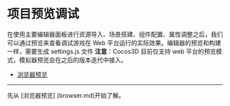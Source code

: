 # 项目预览调试

在使用主要编辑器面板进行资源导入、场景搭建、组件配置、属性调整之后，我们可以通过预览来查看调试游戏在 Web 平台运行的实际效果。编辑器的预览和构建一样，需要生成 settings.js 文件
**注意**：Cocos3D 目前仅支持 web 平台的预览模式，模拟器预览会在之后的版本迭代中接入。

- [浏览器预览](browser.md)

<hr>

先从 [浏览器预览] (browser.md)开始了解。